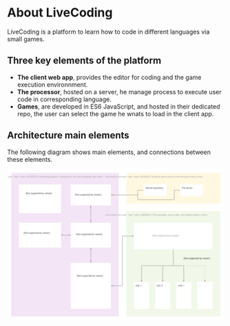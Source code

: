 # About LiveCoding

LiveCoding is a platform to learn how to code in different languages via small games.

## Three key elements of the platform

* **The client web app**, provides the editor for coding and the game execution environnment.
* **The processor**, hosted on a server, he manage process to execute user code in corresponding language.
* **Games**, are developed in ES6 JavaScript, and hosted in their dedicated repo, the user can select the game he wnats to load in the client app.

## Architecture main elements

The following diagram shows main elements, and connections between these elements.

![platform architecture](./diagrams/platform_architecture.svg)
